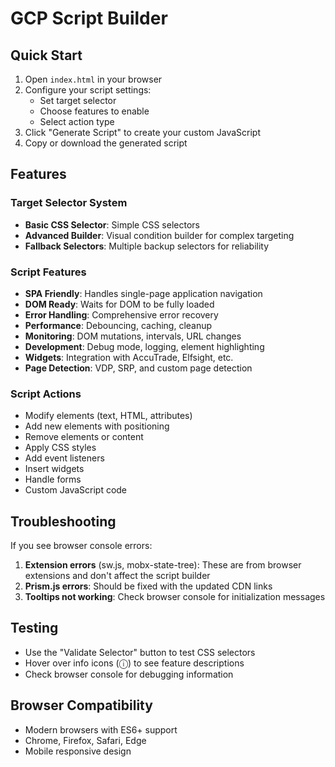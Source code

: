 # GCP Script Builder

## Quick Start

1. Open `index.html` in your browser
2. Configure your script settings:
   - Set target selector
   - Choose features to enable
   - Select action type
3. Click "Generate Script" to create your custom JavaScript
4. Copy or download the generated script

## Features

### Target Selector System
- **Basic CSS Selector**: Simple CSS selectors
- **Advanced Builder**: Visual condition builder for complex targeting
- **Fallback Selectors**: Multiple backup selectors for reliability

### Script Features
- **SPA Friendly**: Handles single-page application navigation
- **DOM Ready**: Waits for DOM to be fully loaded
- **Error Handling**: Comprehensive error recovery
- **Performance**: Debouncing, caching, cleanup
- **Monitoring**: DOM mutations, intervals, URL changes
- **Development**: Debug mode, logging, element highlighting
- **Widgets**: Integration with AccuTrade, Elfsight, etc.
- **Page Detection**: VDP, SRP, and custom page detection

### Script Actions
- Modify elements (text, HTML, attributes)
- Add new elements with positioning
- Remove elements or content
- Apply CSS styles
- Add event listeners
- Insert widgets
- Handle forms
- Custom JavaScript code

## Troubleshooting

If you see browser console errors:
1. **Extension errors** (sw.js, mobx-state-tree): These are from browser extensions and don't affect the script builder
2. **Prism.js errors**: Should be fixed with the updated CDN links
3. **Tooltips not working**: Check browser console for initialization messages

## Testing

- Use the "Validate Selector" button to test CSS selectors
- Hover over info icons (ⓘ) to see feature descriptions
- Check browser console for debugging information

## Browser Compatibility

- Modern browsers with ES6+ support
- Chrome, Firefox, Safari, Edge
- Mobile responsive design